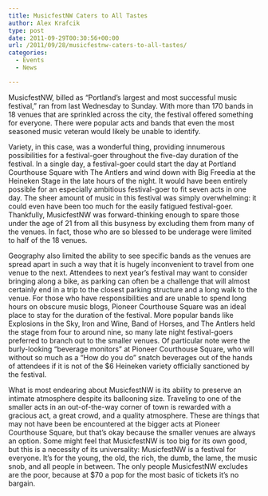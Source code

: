 ```yaml
---
title: MusicfestNW Caters to All Tastes
author: Alex Krafcik
type: post
date: 2011-09-29T00:30:56+00:00
url: /2011/09/28/musicfestnw-caters-to-all-tastes/
categories:
  - Events
  - News

---
```

MusicfestNW, billed as “Portland&#8217;s largest and most successful music festival,” ran from last Wednesday to Sunday. With more than 170 bands in 18 venues that are sprinkled across the city, the festival offered something for everyone. There were popular acts and bands that even the most seasoned music veteran would likely be unable to identify.

Variety, in this case, was a wonderful thing, providing innumerous possibilities for a festival-goer throughout the five-day duration of the festival. In a single day, a festival-goer could start the day at Portland Courthouse Square with The Antlers and wind down with Big Freedia at the Heineken Stage in the late hours of the night. It would have been entirely possible for an especially ambitious festival-goer to fit seven acts in one day. The sheer amount of music in this festival was simply overwhelming: it could even have been too much for the easily fatigued festival-goer. Thankfully, MusicfestNW was forward-thinking enough to spare those under the age of 21 from all this busyness by excluding them from many of the venues. In fact, those who are so blessed to be underage were limited to half of the 18 venues.

Geography also limited the ability to see specific bands as the venues are spread apart in such a way that it is hugely inconvenient to travel from one venue to the next. Attendees to next year&#8217;s festival may want to consider bringing along a bike, as parking can often be a challenge that will almost certainly end in a trip to the closest parking structure and a long walk to the venue. For those who have responsibilities and are unable to spend long hours on obscure music blogs, Pioneer Courthouse Square was an ideal place to stay for the duration of the festival. More popular bands like Explosions in the Sky, Iron and Wine, Band of Horses, and The Antlers held the stage from four to around nine, so many late night festival-goers preferred to branch out to the smaller venues. Of particular note were the burly-looking “beverage monitors” at Pioneer Courthouse Square, who will without so much as a “How do you do” snatch beverages out of the hands of attendees if it is not of the $6 Heineken variety officially sanctioned by the festival.

What is most endearing about MusicfestNW is its ability to preserve an intimate atmosphere despite its ballooning size. Traveling to one of the smaller acts in an out-of-the-way corner of town is rewarded with a gracious act, a great crowd, and a quality atmosphere. These are things that may not have been be encountered at the bigger acts at Pioneer Courthouse Square, but that’s okay because the smaller venues are always an option. Some might feel that MusicfestNW is too big for its own good, but this is a necessity of its universality: MusicfestNW is a festival for everyone. It’s for the young, the old, the rich, the dumb, the lame, the music snob, and all people in between. The only people MusicfestNW excludes are the poor, because at $70 a pop for the most basic of tickets it’s no bargain.